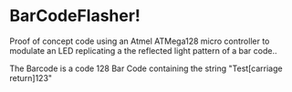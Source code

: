 BarCodeFlasher!
===============

Proof of concept code using an Atmel ATMega128 micro controller
to modulate an LED replicating a the reflected light pattern of
a bar code..

The Barcode is a code 128 Bar Code containing the string "Test[carriage return]123"
